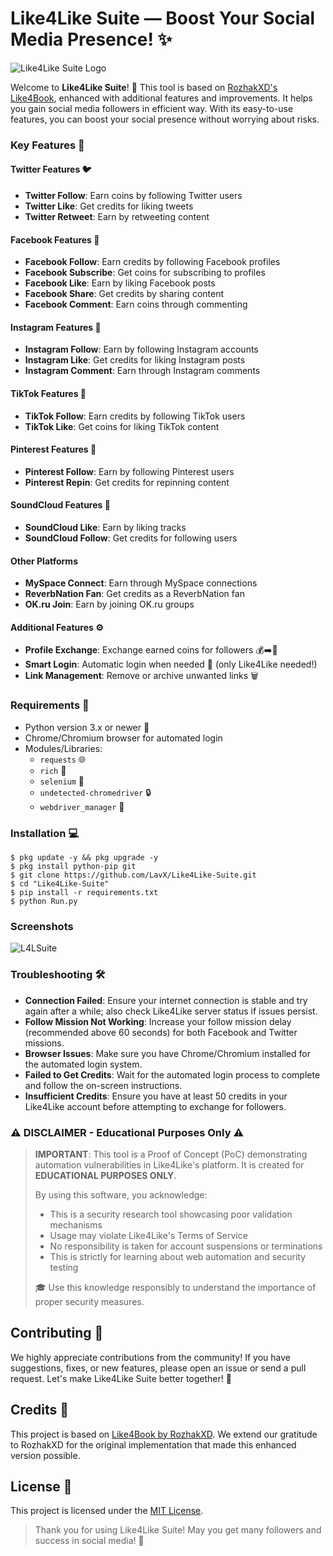 # Like4Like Suite — Boost Your Social Media Presence! ✨
![Like4Like Suite Logo](https://github.com/user-attachments/assets/b9d7a0c6-8b20-4642-8555-fc15d3406c87)

Welcome to **Like4Like Suite**! 🎉 This tool is based on [RozhakXD's Like4Book](https://github.com/RozhakXD/Like4Book), enhanced with additional features and improvements. It helps you gain social media followers in efficient way. With its easy-to-use features, you can boost your social presence without worrying about risks.

### Key Features 🚀

#### Twitter Features 🐦
- **Twitter Follow**: Earn coins by following Twitter users
- **Twitter Like**: Get credits for liking tweets
- **Twitter Retweet**: Earn by retweeting content

#### Facebook Features 📘
- **Facebook Follow**: Earn credits by following Facebook profiles
- **Facebook Subscribe**: Get coins for subscribing to profiles
- **Facebook Like**: Earn by liking Facebook posts
- **Facebook Share**: Get credits by sharing content
- **Facebook Comment**: Earn coins through commenting

#### Instagram Features 📸
- **Instagram Follow**: Earn by following Instagram accounts
- **Instagram Like**: Get credits for liking Instagram posts
- **Instagram Comment**: Earn through Instagram comments

#### TikTok Features 📱
- **TikTok Follow**: Earn credits by following TikTok users
- **TikTok Like**: Get coins for liking TikTok content

#### Pinterest Features 📌
- **Pinterest Follow**: Earn by following Pinterest users
- **Pinterest Repin**: Get credits for repinning content

#### SoundCloud Features 🎵
- **SoundCloud Like**: Earn by liking tracks
- **SoundCloud Follow**: Get credits for following users

#### Other Platforms
- **MySpace Connect**: Earn through MySpace connections
- **ReverbNation Fan**: Get credits as a ReverbNation fan
- **OK.ru Join**: Earn by joining OK.ru groups

#### Additional Features ⚙️
- **Profile Exchange**: Exchange earned coins for followers 💰➡️👥
- **Smart Login**: Automatic login when needed 🔐 (only Like4Like needed!)
- **Link Management**: Remove or archive unwanted links 🗑️

### Requirements 🔧
- Python version 3.x or newer 🐍
- Chrome/Chromium browser for automated login
- Modules/Libraries:
    - `requests` 🌐
    - `rich` 🌟
    - `selenium` 🤖
    - `undetected-chromedriver` 🔒
    - `webdriver_manager` 🚗

### Installation 💻
```
$ pkg update -y && pkg upgrade -y
$ pkg install python-pip git
$ git clone https://github.com/LavX/Like4Like-Suite.git
$ cd "Like4Like-Suite"
$ pip install -r requirements.txt
$ python Run.py
```

### Screenshots
![L4LSuite](https://github.com/user-attachments/assets/0a4adf19-5185-4dd9-ae51-1c698ebb17a2)

### Troubleshooting 🛠️
- **Connection Failed**: Ensure your internet connection is stable and try again after a while; also check Like4Like server status if issues persist.
- **Follow Mission Not Working**: Increase your follow mission delay (recommended above 60 seconds) for both Facebook and Twitter missions.
- **Browser Issues**: Make sure you have Chrome/Chromium installed for the automated login system.
- **Failed to Get Credits**: Wait for the automated login process to complete and follow the on-screen instructions.
- **Insufficient Credits**: Ensure you have at least 50 credits in your Like4Like account before attempting to exchange for followers.

### ⚠️ DISCLAIMER - Educational Purposes Only ⚠️
> **IMPORTANT**: This tool is a Proof of Concept (PoC) demonstrating automation vulnerabilities in Like4Like's platform. It is created for **EDUCATIONAL PURPOSES ONLY**.
>
> By using this software, you acknowledge:
> - This is a security research tool showcasing poor validation mechanisms
> - Usage may violate Like4Like's Terms of Service
> - No responsibility is taken for account suspensions or terminations
> - This is strictly for learning about web automation and security testing
>
> 🎓 Use this knowledge responsibly to understand the importance of proper security measures.

## Contributing 🤝
We highly appreciate contributions from the community! If you have suggestions, fixes, or new features, please open an issue or send a pull request. Let's make Like4Like Suite better together! 🌟

## Credits 🙏
This project is based on [Like4Book by RozhakXD](https://github.com/RozhakXD/Like4Book). We extend our gratitude to RozhakXD for the original implementation that made this enhanced version possible.

## License 📄
This project is licensed under the [MIT License](https://github.com/LavX/Like4Like-Suite/blob/main/LICENSE).

> Thank you for using Like4Like Suite! May you get many followers and success in social media! 🎊
